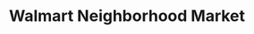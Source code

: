 ---
title: "Walmart Neighborhood Market"
url: /rancho-santa-margarita/walmart-neighborhood-market/
shop: Supermarkt
---